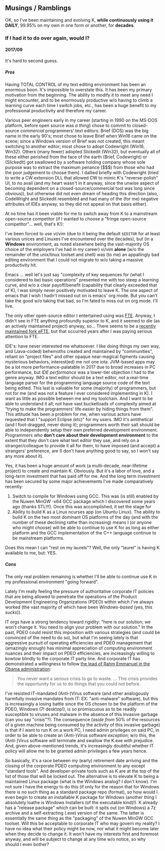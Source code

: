 ## Musings / Ramblings

OK, so I've been maintaining and evolving K, __while continuously using it DAILY__, 99.95% on my own in one form or another, for __decades__.

### If I had it to do over again, would I?

#### 2017/09

It's hard to second guess.

##### Pros

Having TOTAL CONTROL of my text editing environment has been an enormous boon.
It's impossible to overstate this.  It has been my primary motivation from the
beginning.  The ability to modify it to meet any need I might encounter, and to
be enormously productive w/o having to climb a learning curve each time I switch
jobs, etc., has been a huge benefit to my professional productivity and therefore
my career.

Various peer engineers early in my career (starting in 1990 on the MS-DOS
platform, before open source was _a thing_) chose to commit to closed-source
_commercial_ programmers' text editors: Brief (DOS) was the big name in the early
90's; most chose to leave Brief when Win16 came on the scene; since a Windows
version of Brief was not created, this meant switching to another editor; most
chose to adopt Codewright (Win16, Win32).  Others (many fewer) adopted Slickedit
(Win32), but eventually all of these either perished from the face of the earth
(Brief, Codewright) or (Slickedit) got swallowed by a software holding company
whose sole purpose was to extract the maximum penance ($$$) from those who had
the poor judgement to choose them).  I dallied briefly with Codewright (tried to
write a CW extension DLL that allowed CW to mimic K's "reverse-polish" UI, to no
avail (and my heart wasn't in it anyway, since the unwise aspect of becoming
dependent on a closed-source/commercial tool was long since obvious)), but
otherwise did not even dream of heading this direction (also, CodeWright and
Slickedit resembled and had many of the (for me) negative attributes of IDEs
anyway, so they did not appeal on that basis either).

At no time has it been viable for me to switch away from K to a mainstream
open-source competitor (if I wanted to choose a "fringe open-source
competitor"... well, that's K!):

I've been forced to use vi/vim (due to it being the default `$EDITOR` for at
least various unices and Linuxes I've encountered over the decades), but (in a
__Windows__ environment, as noted elsewhere being the vast-majority OS choice of
the employers I've had in my career) vi/vim __alone__ (w/o the remainder of the
unix/linux toolset and shell) was (to me) an appallingly bad editing environment
that I could not migrate to w/o taking a massive productivity hit.

Emacs ... well let's just say "complexity of key
sequences for (what I considered to be) basic operations" presented me with too
steep a learning curve, and w/o a clear payoff/benefit (capability that clearly
exceeded that of K), I was simply never positively motivated to leave K.  The one
aspect of emacs that I wish I hadn't missed out on is emacs' org mode.  But you
can't take the good w/o taking that bad, so I'm fated to miss out on org mode.
I'll live.

The only other open-source editor I entertained using was [FTE](http://fte.sourceforge.net/ ).
Anyway, I didn't see in FTE anything profoundly superior to K, and it seemed to die (as an actively maintained project) anyway, so...
There seems to be a [recently maintained fork eFTE](https://github.com/lanurmi/efte ), but that occurred years after I was paying serious attention to FTE.

IDE's: have never interested me whatsoever.  I like doing things my own way, and
(Java-coded) behemoths created and maintained by "communities", reliant on
"project files" and other opaque near-magical figments causing mysterious
behaviors, interest(ed) me not one iota.  JVM-based apps may be a lot more
performance-palatable in 2017 due to broad increases in PC performance, but _IDE
performance_ was a lower-tier objection I had to the genre anyway.  IMO a text
editor should be a text editor, not a real-time language parser for the
programming language source code of the text being edited.  This last is valuable
for some (majority) of programmers, but not for me (and was not a feature I ever
considered implementing in K).  I want as little as possible between me and my
toolchain.  And I want to be able to understand it all; not have vast bucketloads
of complexity aimed at "trying to make the programmers' life easier by hiding
things from them".  This attitude has been a problem for me, when various actors
have requested that I "support Eclipse (etc)" for my users.  IMO it's
antithetical (and I foot-dragged, never doing it); programmers worth their salt
should be able to independently setup their own preferred development
environment.  Programmers who __don't care about their development environment__
to the extent that they don't care what text editor they use, and rely on a
stranger/colleague to provide it all for them, to have imposed (and accept) a
strangers' preference, are (I don't have anything good to say, so I won't say any
more about it).

Yes, it has been a huge amount of work (a multi-decade, near-lifetime project)
to create and maintain K.  Obviously.  But it's a labor of love, and a long-term
investment that has paid off for me.  And the long term investment has been
secured by some major achievements I've made comparatively recently:

1. Switch to compile for Windows using GCC.  This was (is still) enabled by the Nuwen MinGW -x64 GCC package which I discovered some years ago (thanks STL!!!).  Once this was accomplished, it set the stage for
1. Ability to build K as a Linux ncurses app (on Ubuntu Linux).  The ability to build K on the two most dominant OS platforms of the day (and with the number of these declining rathe than increasing) means I (or anyone who might choose) will be able to continue to use K for as long as either platform and the GCC implementation of the C++ language continue to be mainstream platforms.

Does this mean I can "rest on my laurels"?  Well, the only "laurel" is having K available to me, but: YES.

##### Cons

The only real problem remaining is whether I'll be able to continue use K in my
professional environment "going forward".

Lately I'm really feeling the pressure of authoritative corporate IT policies
that are being allowed to penetrate the operations of the Product Development
Engineering Organizations (PDEO) within which I've always worked (the vast
majority of which have been _Windows-based_ (yes, this _sucks_)).

IT orgs have a strong tendency toward rigidity: "here is our solution; we won't
change it.  You need to align your problem with our solution."  In the past, PDEO
could resist this imposition with various strategies (and could be convinced of
the need to do so), but what I'm seeing lately is that aggressive pursuit of
operating efficiencies and PDEO management that (amazingly enough) has minimal
appreciation of computing environment nuances and their impact on PDEO
efficiencies, are increasingly willing to kowtow blindly to the corporate IT
party line.  And corporate IT has demonstrated a willingness to follow [the lead
of Rahm Emmanuel in the Obama
administration](https://en.wikiquote.org/wiki/Rahm_Emanuel ):

> You never want a serious crisis to go to waste. ... This crisis provides the opportunity for us to do things that you could not before.

I've resisted IT-mandated (Anti-)Virus software (and other analogously harmfully
invasive mandates from IT: EX: "anti-malware" software), but this is increasingly
a losing battle since the OS chosen to be the platform of the PDEO, Windows (7!
desktop!), is so promiscuous as to be readily susceptible to viruses and malware
in the absence of this invasive garbage (can you say "crisis"?).  The consequence
(_aside from_ 50% of the resources of a given machine being consumed by the
activity of this invasive garbage) is that if I want to run K on a work PC, I
need admin privileges on said PC, in order to be able to create an (Anti-)Virus
software _exception_; w/o this, the (Anti-)Virus software will terminate and
swallow the K.exe with prejudice.  And, given above-mentioned trends, it's
increasingly doubtful whether IT policy will allow me to be granted admin
privileges a few years hence.

So basically, it's a race between my (early) retirement date arriving and the
closing of the corporate PDEO computing environment to any except "standard
tools".  And developer-private tools such as K are at the top of the list of
those that will be locked out.  The alternative is to elevate K to being a
maintained Linux package (what is the Windows analog?  I don't know).  I'm not
sure I have the energy to do this (if only for the reason that for Windows there
is no such thing as a standard package repo (format), so how would I even begin
to create an installable K package for Windows (another thing I absolutely loathe
is Windows Installers (of the executable kind)!).  K already has a "release
package" which can be built: it spits out (on Windows) a 7z archive and a
self-extracting (.exe) version of the same.  The latter is essentially the same
thing as the "packaging" of the Nuwen MinGW GCC toolset.  Will this be acceptable
to corporate IT who may govern my reality?  I have no idea what their policy
might be now, nor what it might become later when they decide to change it.  It
won't have my interests first and foremost anyway, and will be subject to change
at any time w/o notice, so why should I even bother?
